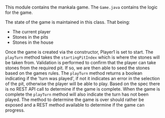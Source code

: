 This module contains the mankala game. The `Game.java` contains the logic for the game.

The state of the game is maintained in this class. That being:

* The current player
* Stones in the pits
* Stones in the house


Once the game is created via the constructor, Player1 is set to start. The 
`playTurn` method takes the `startingPitIndex` which is where the stones will be 
taken from. Validation is performed to confirm that the player can take stones 
from the required pit. If so, we are then able to seed the stones based on the 
games rules.
The `playTurn` method returns a boolean indicating if the 'turn was played', if
not it indicates an error in the selection of the pit, otherwise the player will
be able to play. 
Based on the spec there is no REST API call to determine if the game is complete.
When the game is complete the `playTurn` method will also indicate the turn has 
not been played. The method to determine the game is over should rather be exposed
and a REST method available to determine if the game can progress.